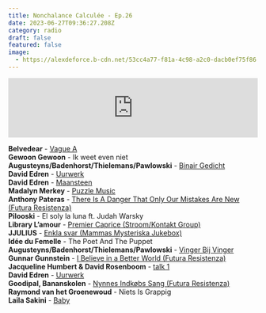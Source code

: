 ```yaml
---
title: Nonchalance Calculée - Ep.26
date: 2023-06-27T09:36:27.208Z
category: radio
draft: false
featured: false
image:
  - https://alexdeforce.b-cdn.net/53cc4a77-f81a-4c98-a2c0-dacb0ef75f86.jpeg
---
```

<iframe width="100%" height="120" src="https://www.mixcloud.com/widget/iframe/?hide_cover=1&light=1&feed=%2FKioskRadio%2Fnonchalance-calcul%C3%A9e-w-alex-deforce-kiosk-radio-27032023%2F" frameborder="0" ></iframe>

**Belvedear** - [Vague A](https://belvedear.bandcamp.com/track/vague-a)\
**Gewoon Gewoon** - Ik weet even niet\
**Augusteyns/Badenhorst/Thielemans/Pawlowski** - [Binair Gedicht](https://jurgenaugusteyns.bandcamp.com/track/binair-gedicht)\
**David Edren** - [Uurwerk](https://dedren.bandcamp.com/album/relativiteit-van-de-omgeving)\
**David Edren** - [Maansteen](https://dedren.bandcamp.com/album/relativiteit-van-de-omgeving)\
**Madalyn Merkey** - [Puzzle Music](https://madalynmerkey.bandcamp.com/album/puzzle-music)\
**Anthony Pateras** - [There Is A Danger That Only Our Mistakes Are New (Futura Resistenza)](https://futuraresistenza.bandcamp.com/album/anthony-pateras-two-solos)\
**Pilooski** - El soly la luna ft. Judah Warsky\
**Library L’amour** - [Premier Caprice (Stroom/Kontakt Group)](https://stroomtv.bandcamp.com/album/premier-caprice)\
**JJULIUS** - [Enkla svar (Mammas Mysteriska Jukebox)](https://mammasmysteriskajukebox.bandcamp.com/album/jjulius-vol-2)\
**Idée du Femelle** - The Poet And The Puppet\
**Augusteyns/Badenhorst/Thielemans/Pawlowski** - [Vinger Bij Vinger](https://jurgenaugusteyns.bandcamp.com/album/de-god-van-ongeveer)\
**Gunnar Gunnstein** - [I Believe in a Better World (Futura Resistenza)](https://futuraresistenza.bandcamp.com/album/gunnar-gunnsteinsson-a-janitors-manifesto)\
**Jacqueline Humbert & David Rosenboom** - [talk 1](https://jacquelinehumbertdavidrosenboom.bandcamp.com/album/daytime-viewing)\
**David Edren** - [Uurwerk](https://dedren.bandcamp.com/album/relativiteit-van-de-omgeving)\
**Goodipal, Bananskolen** - [Nynnes Indkøbs Sang (Futura Resistenza)](https://futuraresistenza.bandcamp.com/album/the-pruttipal-index)\
**Raymond van het Groenewoud** - Niets Is Grappig\
**Laila Sakini** - [Baby](https://kashual.bandcamp.com/track/laila-sakini-baby)